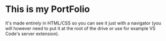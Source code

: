 # This is my PortFolio

It's made entirely in HTML/CSS so you can see it just with a navigator (you will however need to put it at the root of the drive or use for example VS Code's server extension).